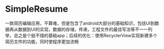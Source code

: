 # SimpleResume

一款简历编辑应用，不算难，但是包含了android大部分的基础知识，包括UI到数据再从数据到UI的实现，数据的存储，传递，工程文件的最佳写法等不一一列举，总之是个挺不错的基础app；后续的优化：使用RecyclerView实现新建多个简历文件的功能，同时使程序更加流畅
